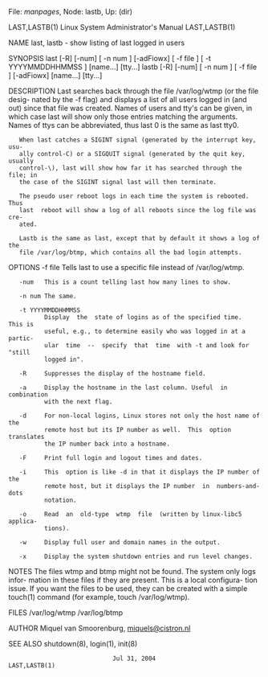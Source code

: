 File: *manpages*,  Node: lastb,  Up: (dir)

LAST,LASTB(1)         Linux System Administrator's Manual        LAST,LASTB(1)



NAME
       last, lastb - show listing of last logged in users

SYNOPSIS
       last  [-R] [-num] [ -n num ] [-adFiowx] [ -f file ] [ -t YYYYMMDDHHMMSS
       ] [name...]  [tty...]
       lastb [-R] [-num] [ -n num ] [ -f file ] [-adFiowx] [name...]  [tty...]

DESCRIPTION
       Last searches back through the file /var/log/wtmp (or the  file  desig-
       nated  by  the -f flag) and displays a list of all users logged in (and
       out) since that file was created.  Names of  users  and  tty's  can  be
       given,  in  which  case  last will show only those entries matching the
       arguments.  Names of ttys can be abbreviated, thus last 0 is  the  same
       as last tty0.

       When last catches a SIGINT signal (generated by the interrupt key, usu-
       ally control-C) or a SIGQUIT signal (generated by the quit key, usually
       control-\), last will show how far it has searched through the file; in
       the case of the SIGINT signal last will then terminate.

       The pseudo user reboot logs in each time the system is rebooted.   Thus
       last  reboot will show a log of all reboots since the log file was cre-
       ated.

       Lastb is the same as last, except that by default it shows a log of the
       file /var/log/btmp, which contains all the bad login attempts.

OPTIONS
       -f file
              Tells last to use a specific file instead of /var/log/wtmp.

       -num   This is a count telling last how many lines to show.

       -n num The same.

       -t YYYYMMDDHHMMSS
              Display  the  state of logins as of the specified time.  This is
              useful, e.g., to determine easily who was logged in at a partic-
              ular  time  --  specify  that  time  with -t and look for "still
              logged in".

       -R     Suppresses the display of the hostname field.

       -a     Display the hostname in the last column. Useful  in  combination
              with the next flag.

       -d     For non-local logins, Linux stores not only the host name of the
              remote host but its IP number as well.  This  option  translates
              the IP number back into a hostname.

       -F     Print full login and logout times and dates.

       -i     This  option is like -d in that it displays the IP number of the
              remote host, but it displays the IP number  in  numbers-and-dots
              notation.

       -o     Read  an  old-type  wtmp  file  (written by linux-libc5 applica-
              tions).

       -w     Display full user and domain names in the output.

       -x     Display the system shutdown entries and run level changes.

NOTES
       The files wtmp and btmp might not be found. The system only logs infor-
       mation  in  these files if they are present. This is a local configura-
       tion issue. If you want the files to be used, they can be created  with
       a simple touch(1) command (for example, touch /var/log/wtmp).

FILES
       /var/log/wtmp
       /var/log/btmp

AUTHOR
       Miquel van Smoorenburg, miquels@cistron.nl

SEE ALSO
       shutdown(8), login(1), init(8)



                                 Jul 31, 2004                    LAST,LASTB(1)
